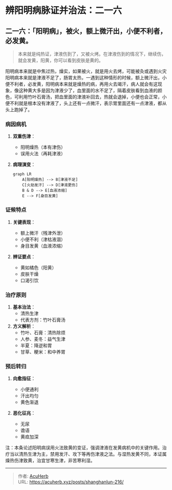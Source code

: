 # 辨阳明病脉证并治法：二一六


## 二一六：「阳明病」，被火，额上微汗出，小便不利者，必发黄。

<!--more-->

> 本来就是纯热证，津液伤到了，又被火烤。在津液伤到的情况下，继续伤，就会发黄，阳黄，你可以看到皮肤是黄的。

阳明病本来就是中焦过热，燥实，如果被火，就是用火去烤，可能被灸或遇到火灾阳明病本来就是津液不足了，肠胃太热，一遇到这种情形的时候，额上微汗出，小便不利者，必发黄，阳明病本来就是燥热的病，再用火去竭汗，病人就会有这现象，像这种黄大多是因为津液少了，血里面的水不足了，隔着皮肤看到血液的颜色，可利用竹叶石膏汤，把血里面的津液补回去，热就会退掉，小便也会正常，小便不利就是根本没有津液了，头上还有一点微汗，表示胃里面还有一点津液，都从头上跑掉了。

### 病因病机
1. **双重伤津**：
   - 阳明燥热（本有津伤）
   - 误用火法（再耗津液）

2. **病理演变**：
   ```mermaid
   graph LR
       A[阳明燥热] --> B[津液不足]
       C[火劫发汗] --> D[津液更伤]
       B & D --> E[血液浓缩]
       E --> F[身目发黄]
   ```

### 证候特点
1. **关键表现**：
   - 额上微汗（残津外泄）
   - 小便不利（津枯液涸）
   - 身目发黄（血液浓缩）

2. **辨证要点**：
   - 黄如橘色（阳黄）
   - 皮肤干燥
   - 口渴引饮

### 治疗原则
1. **基本治法**：
   - 清热生津
   - 代表方剂：竹叶石膏汤
2. **方义解析**：
   - 竹叶、石膏：清热除烦
   - 人参、麦冬：益气生津
   - 半夏：降逆和胃
   - 甘草、粳米：和中养胃

### 预后转归
1. **向愈指征**：
   - 小便通利
   - 汗出均匀
   - 黄色渐退

2. **恶化征兆**：
   - 无尿
   - 谵语
   - 黄疸加深

注：本条论述阳明病误用火法致黄的变证，强调津液在发黄病机中的关键作用。治疗当以清热生津为主，禁用发汗、攻下等再伤津液之法。与湿热发黄不同，本证属燥热伤津致黄，治宜甘寒生津，非苦寒利湿。

---

> 作者: [AcuHerb](https://acuherb.xyz)  
> URL: https://acuherb.xyz/posts/shanghanlun-216/  

